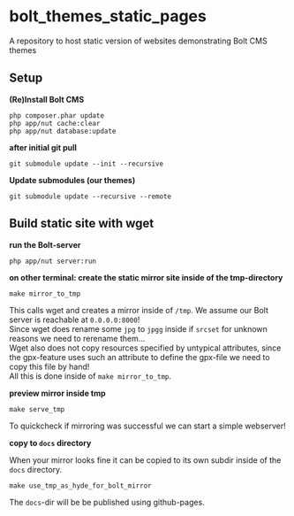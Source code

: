 # bolt_themes_static_pages
A repository to host static version of websites demonstrating Bolt CMS themes


## Setup

__(Re)Install Bolt CMS__
```
php composer.phar update
php app/nut cache:clear
php app/nut database:update
```
__after initial git pull__
```
git submodule update --init --recursive
```
__Update submodules (our themes)__
```
git submodule update --recursive --remote
```



## Build static site with wget
__run the Bolt-server__
```
php app/nut server:run
```

__on other terminal: create the static mirror site inside of the tmp-directory__
```
make mirror_to_tmp
```
This calls wget and creates a mirror inside of `/tmp`. We assume our Bolt server is reachable at `0.0.0.0:8000`!  
Since wget does rename some `jpg` to `jpgg` inside if `srcset` for unknown reasons we need to rerename them...  
Wget also does not copy resources specified by untypical attributes, since the gpx-feature uses such an attribute to define the gpx-file we need to copy this file by hand!  
All this is done inside of `make mirror_to_tmp`.

__preview mirror inside tmp__
```
make serve_tmp
```
To quickcheck if mirroring was successful we can start a simple webserver!


__copy to `docs` directory__

When your mirror looks fine it can be copied to its own subdir inside of the `docs` directory.  
```
make use_tmp_as_hyde_for_bolt_mirror
```
The `docs`-dir will be be published using github-pages.
